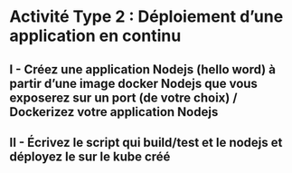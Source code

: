 # Activité Type 2 : Déploiement d’une application en continu

## I - Créez une application Nodejs (hello word) à partir d’une image docker Nodejs que vous exposerez sur un port (de votre choix)  / Dockerizez votre application Nodejs                                         
## II - Écrivez le script qui build/test et le nodejs et déployez le sur le kube créé
